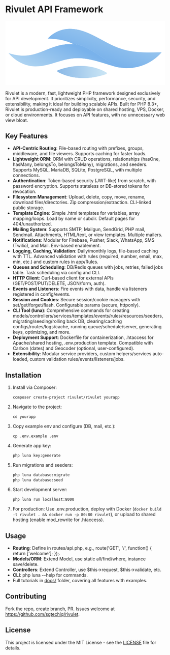 # Rivulet API Framework

![Logo](logo.png)

Rivulet is a modern, fast, lightweight PHP framework designed exclusively for API development. It prioritizes simplicity, performance, security, and extensibility, making it ideal for building scalable APIs. Built for PHP 8.3+, Rivulet is production-ready and deployable on shared hosting, VPS, Docker, or cloud environments. It focuses on API features, with no unnecessary web view bloat.

## Key Features

- **API-Centric Routing**: File-based routing with prefixes, groups, middleware, and file viewers. Supports caching for faster loads.
- **Lightweight ORM**: ORM with CRUD operations, relationships (hasOne, hasMany, belongsTo, belongsToMany), migrations, and seeders. Supports MySQL, MariaDB, SQLite, PostgreSQL, with multiple connections.
- **Authentication**: Token-based security (JWT-like) from scratch, with password encryption. Supports stateless or DB-stored tokens for revocation.
- **Filesystem Management**: Upload, delete, copy, move, rename, download files/directories. Zip compression/extraction. CLI-linked public storage.
- **Template Engine**: Simple .html templates for variables, array mapping/loops. Load by name or subdir. Default pages for 404/unauthorized.
- **Mailing System**: Supports SMTP, Mailgun, SendGrid, PHP mail, Sendmail. Attachments, HTML/text, or view templates. Multiple mailers.
- **Notifications**: Modular for Firebase, Pusher, Slack, WhatsApp, SMS (Twilio), and Mail. Env-based enablement.
- **Logging, Caching, Validation**: Daily/monthly logs, file-based caching with TTL. Advanced validation with rules (required, number, email, max, min, etc.) and custom rules in app/Rules.
- **Queues and Scheduling**: DB/Redis queues with jobs, retries, failed jobs table. Task scheduling via config and CLI.
- **HTTP Client**: Curl-based client for external APIs (GET/POST/PUT/DELETE, JSON/form, auth).
- **Events and Listeners**: Fire events with data, handle via listeners registered in config/events.
- **Session and Cookies**: Secure session/cookie managers with set/get/forget/flash. Configurable params (secure, httponly).
- **CLI Tool (luna)**: Comprehensive commands for creating models/controllers/services/templates/events/rules/resources/seeders, migrating/seeding/rolling back DB, clearing/caching configs/routes/logs/cache, running queue/schedule/server, generating keys, optimizing, and more.
- **Deployment Support**: Dockerfile for containerization, .htaccess for Apache/shared hosting, .env.production template. Compatible with Carbon (dates) and Geocoder (optional, user-configured).
- **Extensibility**: Modular service providers, custom helpers/services auto-loaded, custom validation rules/events/listeners/jobs.

## Installation

1. Install via Composer:
   ```
   composer create-project rivulet/rivulet yourapp
   ```
2. Navigate to the project:
   ```
   cd yourapp
   ```
3. Copy example env and configure (DB, mail, etc.):
   ```
   cp .env.example .env
   ```
4. Generate app key:
   ```
   php luna key:generate
   ```
5. Run migrations and seeders:
   ```
   php luna database:migrate
   php luna database:seed
   ```
6. Start development server:
   ```
   php luna run localhost:8000
   ```
7. For production: Use .env.production, deploy with Docker (`docker build -t rivulet . && docker run -p 80:80 rivulet`), or upload to shared hosting (enable mod_rewrite for .htaccess).

## Usage

- **Routing**: Define in routes/api.php, e.g., route('GET', '/', function() { return ['welcome']; });.
- **Models/ORM**: Extend Model, use static all/find/where, instance save/delete.
- **Controllers**: Extend Controller, use $this->request, $this->validate, etc.
- **CLI**: php luna --help for commands.
- Full tutorials in [docs/](docs/) folder, covering all features with examples.

## Contributing

Fork the repo, create branch, PR. Issues welcome at https://github.com/sgtechiq/rivulet.

## License

This project is licensed under the MIT License - see the [LICENSE](LICENSE) file for details.
